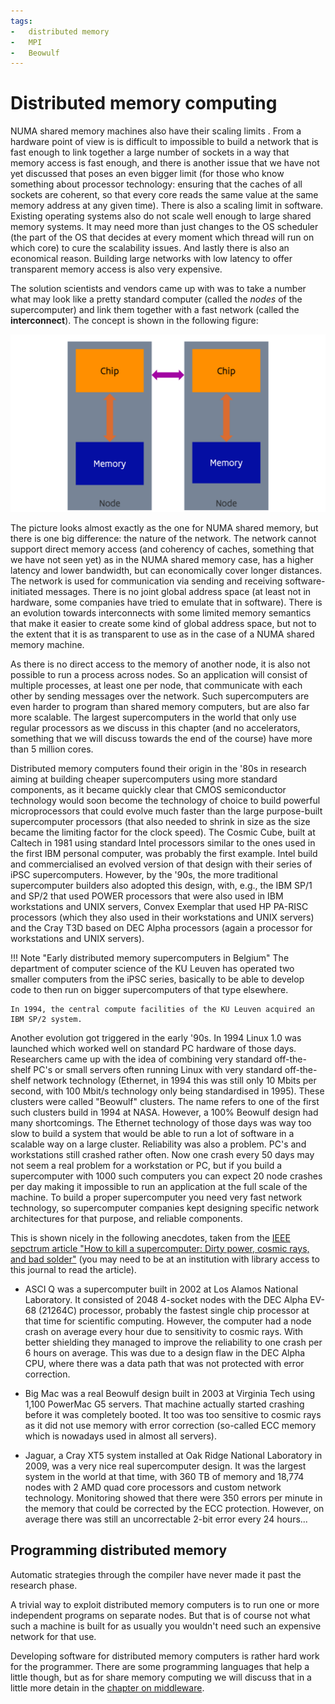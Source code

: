 ```yaml
---
tags:
-   distributed memory
-   MPI
-   Beowulf
---
```


# Distributed memory computing

NUMA shared memory machines also have their scaling limits .
From a hardware point of view is is difficult to impossible to build a network that is 
fast enough to link together a large number of sockets in a way that memory access
is fast enough, and there is another issue that we have not yet discussed that poses
an even bigger limit (for those who know something about processor technology: ensuring
that the caches of all sockets are coherent, so that every core reads the same value at
the same memory address at any given time).
There is also a scaling limit in software. Existing operating systems also do not scale
well enough to large shared memory systems. It may need more than just changes to 
the OS scheduler (the part of the OS that decides at every moment which thread will
run on which core) to cure the scalability issues.
And lastly there is also an economical reason. Building large networks with low latency
to offer transparent memory access is also very expensive.

The solution scientists and vendors came up with was to take a number what may look like
a pretty standard computer (called the *nodes* of the supercomputer) and link
them together with a fast network (called the **interconnect**). 
The concept is shown in the following figure:

![Distributed memory](../img/C02_S07_01_Distributed.png)

The picture looks almost exactly as the one for NUMA shared memory, but there is one
big difference: the nature of the network. The network cannot support direct memory
access (and coherency of caches, something that we have not seen yet) as in the
NUMA shared memory case, has a higher latency and lower bandwidth, but can
economically cover longer distances. The network is used for communication via
sending and receiving software-initiated messages. There is no joint global
address space (at least not in hardware, some companies have tried to emulate
that in software). There is an evolution towards interconnects with some limited
memory semantics that make it easier to create some kind of global address space,
but not to the extent that it is as transparent to use as in the case of a 
NUMA shared memory machine.

As there is no direct access to the memory of another node, it is also not possible
to run a process across nodes. So an application will consist of multiple processes,
at least one per node, that communicate with each other by sending messages over
the network. Such supercomputers are even harder to program than shared memory
computers, but are also far more scalable. The largest supercomputers in the world
that only use regular processors as we discuss in this chapter (and no accelerators,
something that we will discuss towards the end of the course) have more than 
5 million cores.

Distributed memory computers found their origin in the '80s in research aiming at
building cheaper supercomputers using more standard components, as it became quickly
clear that CMOS semiconductor technology would soon become the technology of choice to 
build powerful microprocessors that could evolve much faster than the large purpose-built
supercomputer processors (that also needed to shrink in size as the size became the
limiting factor for the clock speed). The Cosmic Cube, built at Caltech in 1981
using standard Intel processors similar to the ones used in the first IBM personal
computer, was probably the first example. Intel build and commercialised an evolved
version of that design with their series of iPSC supercomputers. However, by 
the '90s, the more traditional supercomputer builders also adopted this design,
with, e.g., the IBM SP/1 and SP/2 that
used POWER processors that were also used in IBM workstations and UNIX servers, Convex
Exemplar that used HP PA-RISC processors (which they also used in their workstations and 
UNIX servers) and the Cray T3D based on DEC Alpha processors (again a processor for
workstations and UNIX servers).

!!! Note "Early distributed memory supercomputers in Belgium"
    The department of computer science of the KU Leuven has operated two smaller
    computers from the iPSC series, basically to be able to develop code to then run
    on bigger supercomputers of that type elsewhere.

    In 1994, the central compute facilities of the KU Leuven acquired an IBM SP/2 system.

Another evolution got triggered in the early '90s. In 1994 Linux 1.0 was launched
which worked well on standard PC hardware of those days. Researchers came up with the
idea of combining very standard off-the-shelf PC's or small servers often running Linux with very
standard off-the-shelf network technology (Ethernet, in 1994 this was still only 10 Mbits per second,
with 100 Mbit/s technology only being standardised in 1995). These clusters were called
"Beowulf" clusters. The name refers to one of the first such clusters build in 1994 at NASA.
However, a 100% Beowulf design had many shortcomings. The Ethernet technology of those days
was way too slow to build a system that would be able to run a lot of software in a scalable
way on a large cluster. Reliability was also a problem. PC's and workstations still crashed
rather often. Now one crash every 50 days may not seem a real problem for a workstation or PC, 
but if you build a supercomputer with 1000 such computers you can expect 20 node crashes per day
making it impossible to run an application at the full scale of the machine. To build a proper
supercomputer you need very fast network technology, so supercomputer companies kept designing 
specific network architectures for that purpose, and reliable components.

This is shown nicely in the following anecdotes, taken from the 
[IEEE sepctrum article "How to kill a supercomputer: Dirty power, cosmic rays, and bad solder"](http://spectrum.ieee.org/computing/hardware/how-to-kill-a-supercomputer-dirty-power-cosmic-rays-and-bad-solder) (you may need to be at an institution with 
library access to this journal to read the article).

-   ASCI Q was a supercomputer built in 2002 at Los Alamos National Laboratory. 
    It consisted of 2048 4-socket nodes with the DEC Alpha EV-68 (21264C) processor,
    probably the fastest single chip processor at that time for scientific computing.
    However, the computer had a node crash on average every hour due to sensitivity to
    cosmic rays. With better shielding they managed to improve the reliability to one crash
    per 6 hours on average. This was due to a design flaw in the DEC Alpha CPU, where there
    was a data path that was not protected with error correction.

-   Big Mac was a real Beowulf design built in 2003 at Virginia Tech using 1,100 PowerMac G5 servers.
    That machine actually started crashing before it was completely booted. It too was too sensitive
    to cosmic rays as it did not use memory with error correction (so-called ECC memory which is
    nowadays used in almost all servers).

-   Jaguar, a Cray XT5 system installed at Oak Ridge National Laboratory in 2009, was a very nice
    real supercomputer design. It was the largest system in the world at that time,
    with 360 TB of memory and 18,774 nodes with 2 AMD quad core processors and custom network
    technology. Monitoring showed that there were 350 errors per minute in the memory that could
    be corrected by the ECC protection. However, on average there was still an uncorrectable
    2-bit error every 24 hours...


## Programming distributed memory

Automatic strategies through the compiler have never made it past the research phase.

A trivial way to exploit distributed memory computers is to run one or more independent programs
on separate nodes. But that is of course not what such a machine is built for as usually you
wouldn't need such an expensive network for that use.

Developing software for distributed memory computers is rather hard work for the programmer.
There are some programming languages that help a little though, but as for share memory
computing we will discuss that in a little more detain in the
[chapter on middleware](../C06_Middleware/index.md).

